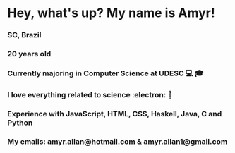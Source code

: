 # Hey, what's up? My name is Amyr!  
### SC, Brazil   
### 20 years old   
### Currently majoring in Computer Science at UDESC :computer: :mortar_board:   
### I love everything related to science :electron: :telescope:  
### Experience with JavaScript, HTML, CSS, Haskell, Java, C and Python
### My emails: amyr.allan@hotmail.com & amyr.allan1@gmail.com


